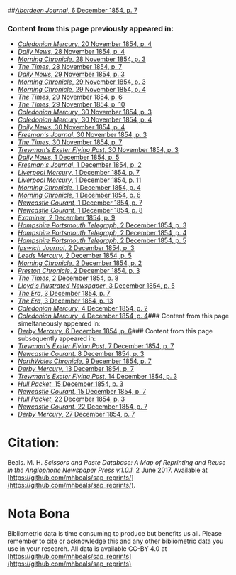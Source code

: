 ##[*Aberdeen Journal*, 6 December 1854, p. 7](https://mhbeals.github.io/sap_html/Aberdeen-Journal/Aberdeen-Journal-6-December-1854-p-7)

### Content from this page previously appeared in:
+ [*Caledonian Mercury*, 20 November 1854, p. 4](https://mhbeals.github.io/sap_html/Caledonian-Mercury/Caledonian-Mercury-20-November-1854-p-4)
+ [*Daily News*, 28 November 1854, p. 4](https://mhbeals.github.io/sap_html/Daily-News/Daily-News-28-November-1854-p-4)
+ [*Morning Chronicle*, 28 November 1854, p. 3](https://mhbeals.github.io/sap_html/Morning-Chronicle/Morning-Chronicle-28-November-1854-p-3)
+ [*The Times*, 28 November 1854, p. 7](https://mhbeals.github.io/sap_html/The-Times/The-Times-28-November-1854-p-7)
+ [*Daily News*, 29 November 1854, p. 3](https://mhbeals.github.io/sap_html/Daily-News/Daily-News-29-November-1854-p-3)
+ [*Morning Chronicle*, 29 November 1854, p. 3](https://mhbeals.github.io/sap_html/Morning-Chronicle/Morning-Chronicle-29-November-1854-p-3)
+ [*Morning Chronicle*, 29 November 1854, p. 4](https://mhbeals.github.io/sap_html/Morning-Chronicle/Morning-Chronicle-29-November-1854-p-4)
+ [*The Times*, 29 November 1854, p. 6](https://mhbeals.github.io/sap_html/The-Times/The-Times-29-November-1854-p-6)
+ [*The Times*, 29 November 1854, p. 10](https://mhbeals.github.io/sap_html/The-Times/The-Times-29-November-1854-p-10)
+ [*Caledonian Mercury*, 30 November 1854, p. 3](https://mhbeals.github.io/sap_html/Caledonian-Mercury/Caledonian-Mercury-30-November-1854-p-3)
+ [*Caledonian Mercury*, 30 November 1854, p. 4](https://mhbeals.github.io/sap_html/Caledonian-Mercury/Caledonian-Mercury-30-November-1854-p-4)
+ [*Daily News*, 30 November 1854, p. 4](https://mhbeals.github.io/sap_html/Daily-News/Daily-News-30-November-1854-p-4)
+ [*Freeman's Journal*, 30 November 1854, p. 3](https://mhbeals.github.io/sap_html/Freeman's-Journal/Freeman's-Journal-30-November-1854-p-3)
+ [*The Times*, 30 November 1854, p. 7](https://mhbeals.github.io/sap_html/The-Times/The-Times-30-November-1854-p-7)
+ [*Trewman's Exeter Flying Post*, 30 November 1854, p. 3](https://mhbeals.github.io/sap_html/Trewman's-Exeter-Flying-Post/Trewman's-Exeter-Flying-Post-30-November-1854-p-3)
+ [*Daily News*, 1 December 1854, p. 5](https://mhbeals.github.io/sap_html/Daily-News/Daily-News-1-December-1854-p-5)
+ [*Freeman's Journal*, 1 December 1854, p. 2](https://mhbeals.github.io/sap_html/Freeman's-Journal/Freeman's-Journal-1-December-1854-p-2)
+ [*Liverpool Mercury*, 1 December 1854, p. 7](https://mhbeals.github.io/sap_html/Liverpool-Mercury/Liverpool-Mercury-1-December-1854-p-7)
+ [*Liverpool Mercury*, 1 December 1854, p. 11](https://mhbeals.github.io/sap_html/Liverpool-Mercury/Liverpool-Mercury-1-December-1854-p-11)
+ [*Morning Chronicle*, 1 December 1854, p. 4](https://mhbeals.github.io/sap_html/Morning-Chronicle/Morning-Chronicle-1-December-1854-p-4)
+ [*Morning Chronicle*, 1 December 1854, p. 6](https://mhbeals.github.io/sap_html/Morning-Chronicle/Morning-Chronicle-1-December-1854-p-6)
+ [*Newcastle Courant*, 1 December 1854, p. 7](https://mhbeals.github.io/sap_html/Newcastle-Courant/Newcastle-Courant-1-December-1854-p-7)
+ [*Newcastle Courant*, 1 December 1854, p. 8](https://mhbeals.github.io/sap_html/Newcastle-Courant/Newcastle-Courant-1-December-1854-p-8)
+ [*Examiner*, 2 December 1854, p. 9](https://mhbeals.github.io/sap_html/Examiner/Examiner-2-December-1854-p-9)
+ [*Hampshire Portsmouth Telegraph*, 2 December 1854, p. 3](https://mhbeals.github.io/sap_html/Hampshire-Portsmouth-Telegraph/Hampshire-Portsmouth-Telegraph-2-December-1854-p-3)
+ [*Hampshire Portsmouth Telegraph*, 2 December 1854, p. 4](https://mhbeals.github.io/sap_html/Hampshire-Portsmouth-Telegraph/Hampshire-Portsmouth-Telegraph-2-December-1854-p-4)
+ [*Hampshire Portsmouth Telegraph*, 2 December 1854, p. 5](https://mhbeals.github.io/sap_html/Hampshire-Portsmouth-Telegraph/Hampshire-Portsmouth-Telegraph-2-December-1854-p-5)
+ [*Ipswich Journal*, 2 December 1854, p. 3](https://mhbeals.github.io/sap_html/Ipswich-Journal/Ipswich-Journal-2-December-1854-p-3)
+ [*Leeds Mercury*, 2 December 1854, p. 5](https://mhbeals.github.io/sap_html/Leeds-Mercury/Leeds-Mercury-2-December-1854-p-5)
+ [*Morning Chronicle*, 2 December 1854, p. 2](https://mhbeals.github.io/sap_html/Morning-Chronicle/Morning-Chronicle-2-December-1854-p-2)
+ [*Preston Chronicle*, 2 December 1854, p. 3](https://mhbeals.github.io/sap_html/Preston-Chronicle/Preston-Chronicle-2-December-1854-p-3)
+ [*The Times*, 2 December 1854, p. 8](https://mhbeals.github.io/sap_html/The-Times/The-Times-2-December-1854-p-8)
+ [*Lloyd's Illustrated Newspaper*, 3 December 1854, p. 5](https://mhbeals.github.io/sap_html/Lloyd's-Illustrated-Newspaper/Lloyd's-Illustrated-Newspaper-3-December-1854-p-5)
+ [*The Era*, 3 December 1854, p. 7](https://mhbeals.github.io/sap_html/The-Era/The-Era-3-December-1854-p-7)
+ [*The Era*, 3 December 1854, p. 13](https://mhbeals.github.io/sap_html/The-Era/The-Era-3-December-1854-p-13)
+ [*Caledonian Mercury*, 4 December 1854, p. 2](https://mhbeals.github.io/sap_html/Caledonian-Mercury/Caledonian-Mercury-4-December-1854-p-2)
+ [*Caledonian Mercury*, 4 December 1854, p. 4](https://mhbeals.github.io/sap_html/Caledonian-Mercury/Caledonian-Mercury-4-December-1854-p-4)### Content from this page simeltaneously appeared in:
+ [*Derby Mercury*, 6 December 1854, p. 6](https://mhbeals.github.io/sap_html/Derby-Mercury/Derby-Mercury-6-December-1854-p-6)### Content from this page subsequently appeared in:
+ [*Trewman's Exeter Flying Post*, 7 December 1854, p. 7](https://mhbeals.github.io/sap_html/Trewman's-Exeter-Flying-Post/Trewman's-Exeter-Flying-Post-7-December-1854-p-7)
+ [*Newcastle Courant*, 8 December 1854, p. 3](https://mhbeals.github.io/sap_html/Newcastle-Courant/Newcastle-Courant-8-December-1854-p-3)
+ [*NorthWales Chronicle*, 9 December 1854, p. 7](https://mhbeals.github.io/sap_html/NorthWales-Chronicle/NorthWales-Chronicle-9-December-1854-p-7)
+ [*Derby Mercury*, 13 December 1854, p. 7](https://mhbeals.github.io/sap_html/Derby-Mercury/Derby-Mercury-13-December-1854-p-7)
+ [*Trewman's Exeter Flying Post*, 14 December 1854, p. 3](https://mhbeals.github.io/sap_html/Trewman's-Exeter-Flying-Post/Trewman's-Exeter-Flying-Post-14-December-1854-p-3)
+ [*Hull Packet*, 15 December 1854, p. 3](https://mhbeals.github.io/sap_html/Hull-Packet/Hull-Packet-15-December-1854-p-3)
+ [*Newcastle Courant*, 15 December 1854, p. 7](https://mhbeals.github.io/sap_html/Newcastle-Courant/Newcastle-Courant-15-December-1854-p-7)
+ [*Hull Packet*, 22 December 1854, p. 3](https://mhbeals.github.io/sap_html/Hull-Packet/Hull-Packet-22-December-1854-p-3)
+ [*Newcastle Courant*, 22 December 1854, p. 7](https://mhbeals.github.io/sap_html/Newcastle-Courant/Newcastle-Courant-22-December-1854-p-7)
+ [*Derby Mercury*, 27 December 1854, p. 7](https://mhbeals.github.io/sap_html/Derby-Mercury/Derby-Mercury-27-December-1854-p-7)
                    
# Citation: 

Beals. M. H. *Scissors and Paste Database: A Map of Reprinting and Reuse in the Anglophone Newspaper Press v.1.0.1.* 2 June 2017. Available at [https://github.com/mhbeals/sap_reprints/](https://github.com/mhbeals/sap_reprints/). 
                    
# Nota Bona

Bibliometric data is time consuming to produce but benefits us all. Please remember to cite or acknowledge this and any other bibliometric data you use in your research. All data is available CC-BY 4.0 at [https://github.com/mhbeals/sap_reprints](https://github.com/mhbeals/sap_reprints)
